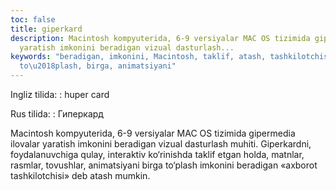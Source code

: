 ```yaml
---
toc: false
title: giperkard
description: Macintosh kompyuterida, 6-9 versiyalar MAC OS tizimida gipermedia ilovalar
  yaratish imkonini beradigan vizual dasturlash...
keywords: "beradigan, imkonini, Macintosh, taklif, atash, tashkilotchisi\xBB, \xABaxborot,
  to\u2018plash, birga, animatsiyani"
---
```


Ingliz tilida:
:   huper card

Rus tilida:
:   Гиперкард

Macintosh kompyuterida, 6-9 versiyalar MAC OS tizimida gipermedia ilovalar yaratish imkonini beradigan vizual dasturlash muhiti. Giperkardni, foydalanuvchiga qulay, interaktiv ko‘rinishda taklif etgan holda, matnlar, rasmlar, tovushlar, animatsiyani birga to‘plash imkonini beradigan «axborot tashkilotchisi» deb atash mumkin.